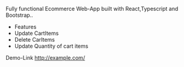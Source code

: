 Fully functional Ecommerce Web-App built with React,Typescript and Bootstrap..

 
 * Features
 * Update CartItems
 * Delete CarItems
 * Update Quantity of cart items


Demo-Link   <http://example.com/>
